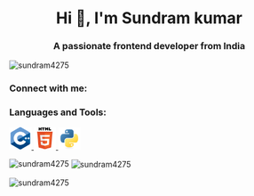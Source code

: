 <h1 align="center">Hi 👋, I'm Sundram kumar</h1>
<h3 align="center">A passionate frontend developer from India</h3>

<p align="left"> <img src="https://komarev.com/ghpvc/?username=sundram4275&label=Profile%20views&color=0e75b6&style=flat" alt="sundram4275" /> </p>

<h3 align="left">Connect with me:</h3>
<p align="left">
</p>

<h3 align="left">Languages and Tools:</h3>
<p align="left"> <a href="https://www.w3schools.com/cpp/" target="_blank" rel="noreferrer"> <img src="https://raw.githubusercontent.com/devicons/devicon/master/icons/cplusplus/cplusplus-original.svg" alt="cplusplus" width="40" height="40"/> </a> <a href="https://www.w3.org/html/" target="_blank" rel="noreferrer"> <img src="https://raw.githubusercontent.com/devicons/devicon/master/icons/html5/html5-original-wordmark.svg" alt="html5" width="40" height="40"/> </a> <a href="https://www.python.org" target="_blank" rel="noreferrer"> <img src="https://raw.githubusercontent.com/devicons/devicon/master/icons/python/python-original.svg" alt="python" width="40" height="40"/> </a> </p>

<p><img align="left" src="https://github-readme-stats.vercel.app/api/top-langs?username=sundram4275&show_icons=true&locale=en&layout=compact" alt="sundram4275" /></p>

<p>&nbsp;<img align="center" src="https://github-readme-stats.vercel.app/api?username=sundram4275&show_icons=true&locale=en" alt="sundram4275" /></p>

<p><img align="center" src="https://github-readme-streak-stats.herokuapp.com/?user=sundram4275&" alt="sundram4275" /></p>
